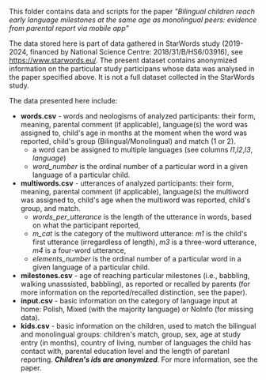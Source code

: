 This folder contains data and scripts for the paper *"Bilingual children reach early language milestones at the same age as monolingual peers: evidence from parental report via mobile app"*

The data stored here is part of data gathered in StarWords study (2019-2024, financed by National Science Centre: 2018/31/B/HS6/03916), see https://www.starwords.eu/. 
The present dataset contains anonymized information on the particular study participans whose data was analysed in the paper specified above. It is not a full dataset collected in the StarWords study.

The data presented here include:
- **words.csv** - words and neologisms of analyzed participants: their form, meaning, parental comment (if applicable), language(s) the word was assigned to, child's age in months at the moment when the word was reported, child's group (Bilingual/Monolingual) and match (1 or 2).
  - a word can be assigned to multiple languages (see columns *l1*,*l2*,*l3*, *language*)
  - *word_number* is the ordinal number of a particular word in a given language of a particular child.
- **multiwords.csv** - utterances of analyzed participants: their form, meaning, parental comment (if applicable), language(s) the multiword was assigned to, child's age when the multiword was reported, child's group, and match.
  - *words_per_utterance* is the length of the utterance in words, based on what the participant reported,
  - *m_cat* is the category of the multiword utterance: *m1* is the child's first utterance (irregardless of length), *m3* is a three-word utterance, *m4* is a four-word utterance,
  - *elements_number* is the ordinal number of a particular word in a given language of a particular child.
- **milestones.csv** - age of reaching particular milestones (i.e., babbling, walking unasssisted, babbling), as reported or recalled by parents (for more information on the reported/recalled distinction, see the paper).
- **input.csv** - basic information on the category of language input at home: Polish, Mixed (with the majority language) or NoInfo (for missing data).
- **kids.csv** - basic information on the children, used to match the bilingual and monolingual groups: children's match, group, sex, age at study entry (in months), country of living, number of languages the child has contact with, parental education level and the length of paretanl reporting. ***Children's ids are anonymized***. For more information, see the paper.
